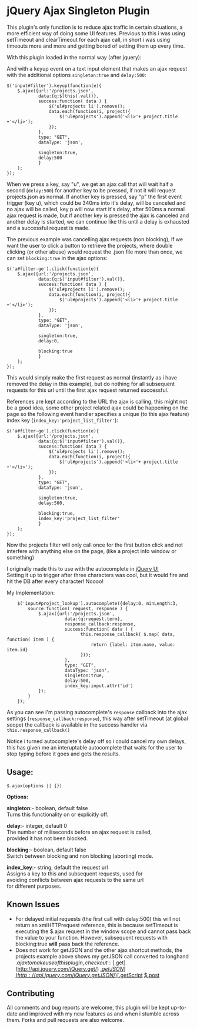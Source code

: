 jQuery Ajax Singleton Plugin
============================

This plugin's only function is to reduce ajax traffic in certain situations, a more efficient way of doing some UI features.
Previous to this i was using setTimeout and clearTimeout for each ajax call, in short i was using timeouts more and more and getting bored of setting them up every time.

With this plugin loaded in the normal way (after jquery):
	<script src="/javascripts/jquery-ajax_singleton.js" type="text/javascript"></script>

And with a keyup event on a text input element that makes an ajax request with the additional options `singleton:true` and `delay:500`:

	$('input#filter').keyup(function(e){
		$.ajax({url:'/projects.json',
				data:{q:$(this).val()},
				success:function( data ) {
					$('ul#projects li').remove();
					data.each(function(i, project){
						$('ul#projects').append('<li>'+ project.title +'</li>');
					});
				},
				type: "GET",
				dataType: 'json',
	
				singleton:true,
				delay:500
				}
		);
	});

When we press a key, say "u", we get an ajax call that will wait half a second (`delay:500`) for another key to be pressed, if not it will request projects.json as normal. If another key is pressed, say "p" the first event trigger (key u), which could be 340ms into it's delay, will be canceled and no ajax will be called, key p will now start it's delay, after 500ms a normal ajax request is made, but if another key is pressed the ajax is canceled and another delay is started, we can continue like this until a delay is exhausted and a successful request is made.

The previous example was cancelling ajax requests (non blocking), if we want the user to click a button to retrieve the projects, where double clicking (or other abuse) would request the .json file more than once, we can set `blocking:true` in the ajax options:

	$('a#filter-go').click(function(e){
		$.ajax({url:'/projects.json',
				data:{q:$('input#filter').val()},
				success:function( data ) {
					$('ul#projects li').remove();
					data.each(function(i, project){
						$('ul#projects').append('<li>'+ project.title +'</li>');
					});
				},
				type: "GET",
				dataType: 'json',
	
				singleton:true,
				delay:0,
				
				blocking:true
				}
		);
	});

This would simply make the first request as normal (instantly as i have removed the delay in this example), but do nothing for all subsequent requests for this url until the first ajax request returned successful.

References are kept according to the URL the ajax is calling, this might not be a good idea, some other project related ajax could be happening on the page so the following event handler specifies a unique (to this ajax feature) index key (`index_key:'project_list_filter'`):

	$('a#filter-go').click(function(e){
		$.ajax({url:'/projects.json',
				data:{q:$('input#filter').val()},
				success:function( data ) {
					$('ul#projects li').remove();
					data.each(function(i, project){
						$('ul#projects').append('<li>'+ project.title +'</li>');
					});
				},
				type: "GET",
				dataType: 'json',
	
				singleton:true,
				delay:500,
				
				blocking:true,
				index_key:'project_list_filter'
				}
		);
	});

Now the projects filter will only call once for the first button click and not interfere with anything else on the page, (like a project info window or something)


I originally made this to use with the autocomplete in [jQuery UI](http://jqueryui.com/)  
Setting it up to trigger after three characters was cool, but it would fire and hit the DB after every character! Noooo!

My Implementation:

		$('input#project_lookup').autocomplete({delay:0, minLength:3,
			source:function( request, response ) {
				$.ajax({url:'/projects.json',
						  data:{q:request.term},
						  response_callback:response,
						  success:function( data ) {
								this.response_callback( $.map( data, function( item ) {
									return {label: item.name, value: item.id}
								}));
						  },
						  type: "GET",
						  dataType: 'json',
						  singleton:true,
						  delay:500,
						  index_key:input.attr('id')
				});
			}
		});
	
As you can see i'm passing autocomplete's `response` callback into the ajax settings (`response_callback:response`), this way after setTimeout (at global scope) the callback is available in the success handler via `this.response_callback()`

Notice i turned autocomplete's delay off so i could cancel my own delays, this has given me an interuptable autocomplete that waits for the user to stop typing before it goes and gets the results.


Usage:
------

	$.ajax(options || {})

**Options:**

**singleton**:- boolean, default false  
 Turns this functionality on or explicitly off.

**delay**:- integer, default 0  
 The number of miliseconds before an ajax request is called,  
 provided it has not been blocked.

**blocking**:- boolean, default false  
 Switch between blocking and non blocking (aborting) mode.

**index_key**:- string, default the request url  
 Assigns a key to this and subsequent requests, used for  
 avoiding conflicts between ajax requests to the same url  
 for different purposes.  

Known Issues
------------
* For delayed initial requests (the first call with delay:500) this will not return an xmlHTTPrequest reference, this is because setTimeout is executing the $.ajax request in the window scope and cannot pass back the value to your function. However, subsequent requests with blocking:true **will** pass back the reference.
* Does not work for getJSON and the other ajax shortcut methods, the projects example above shows my getJSON call converted to longhand $.ajax to make use of this plugin, check out: [$.get](http://api.jquery.com/jQuery.get/) [$.getJSON](http://api.jquery.com/jQuery.getJSON/) [$.getScript](http://api.jquery.com/jQuery.getScript/) [$.post](http://api.jquery.com/jQuery.post/)

Contributing
------------
All comments and bug reports are welcome, this plugin will be kept up-to-date and improved with my new features as and when i stumble across them. Forks and pull requests are also welcome.